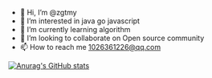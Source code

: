 - 👋 Hi, I’m @zgtmy
- 👀 I’m interested in java go javascript
- 🌱 I’m currently learning algorithm
- 💞️ I’m looking to collaborate on Open source community
- 📫 How to reach me 1026361226@qq.com

[![Anurag's GitHub stats](https://github-readme-stats.vercel.app/api?username=zgtmy)](https://github.com/anuraghazra/github-readme-stats)
<!---
zgtmy/zgtmy is a ✨ special ✨ repository because its `README.md` (this file) appears on your GitHub profile.
You can click the Preview link to take a look at your changes.
--->
